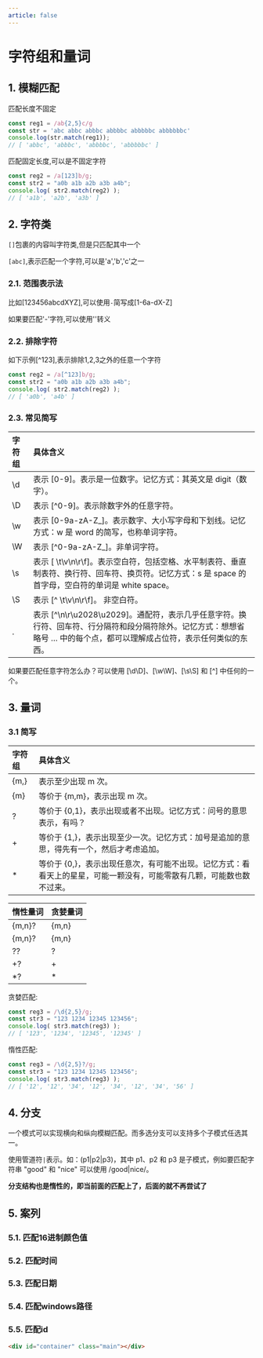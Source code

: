 ```yaml
---
article: false
---
```

# 字符组和量词

## 1. 模糊匹配

匹配长度不固定

```js
const reg1 = /ab{2,5}c/g
const str = 'abc abbc abbbc abbbbc abbbbbc abbbbbbc'
console.log(str.match(reg1));
// [ 'abbc', 'abbbc', 'abbbbc', 'abbbbbc' ]
```

匹配固定长度,可以是不固定字符

```js
const reg2 = /a[123]b/g;
const str2 = "a0b a1b a2b a3b a4b";
console.log( str2.match(reg2) );
// [ 'a1b', 'a2b', 'a3b' ]
```

## 2. 字符类

`[]`包裹的内容叫字符类,但是只匹配其中一个

`[abc]`,表示匹配一个字符,可以是'a','b','c'之一

### 2.1. 范围表示法

比如[123456abcdXYZ],可以使用`-`简写成[1-6a-dX-Z]

如果要匹配'-'字符,可以使用'\'转义

### 2.2. 排除字符

如下示例[^123],表示排除1,2,3之外的任意一个字符

```js
const reg2 = /a[^123]b/g;
const str2 = "a0b a1b a2b a3b a4b";
console.log( str2.match(reg2) );
// [ 'a0b', 'a4b' ]
```

### 2.3. 常见简写

|  字符组   | 具体含义  |
|  :-  | :-  |
| \d  | 表示 [0-9]。表示是一位数字。记忆方式：其英文是 digit（数字）。 |
| \D  | 表示 [^0-9]。表示除数字外的任意字符。 |
| \w  | 表示 [0-9a-zA-Z_]。表示数字、大小写字母和下划线。记忆方式：w 是 word 的简写，也称单词字符。 |
| \W  | 表示 [^0-9a-zA-Z_]。非单词字符。 |
| \s  | 表示 [ \t\v\n\r\f]。表示空白符，包括空格、水平制表符、垂直制表符、换行符、回车符、换页符。记忆方式：s 是 space 的首字母，空白符的单词是 white space。 |
| \S  | 表示 [^ \t\v\n\r\f]。 非空白符。|
| .  | 表示 [^\n\r\u2028\u2029]。通配符，表示几乎任意字符。换行符、回车符、行分隔符和段分隔符除外。记忆方式：想想省略号 … 中的每个点，都可以理解成占位符，表示任何类似的东西。|

如果要匹配任意字符怎么办？可以使用 [\d\D]、[\w\W]、[\s\S] 和 [^] 中任何的一个。


## 3. 量词

### 3.1 简写

|  字符组   | 具体含义  |
|  :-  | :-  |
| \{m,\} | 表示至少出现 m 次。|
| \{m\} | 等价于 {m,m}，表示出现 m 次。|
| ? | 等价于 {0,1}，表示出现或者不出现。记忆方式：问号的意思表示，有吗？|
| + | 等价于 {1,}，表示出现至少一次。记忆方式：加号是追加的意思，得先有一个，然后才考虑追加。|
| * | 等价于 {0,}，表示出现任意次，有可能不出现。记忆方式：看看天上的星星，可能一颗没有，可能零散有几颗，可能数也数不过来。|


|  惰性量词   | 贪婪量词  |
|  :-  | :-  |
| \{m,n\}? | \{m,n\} |
| \{m,n\}? | \{m,n\} |
| ?? | ? | 
| +? | + | 
| *? | * | 

贪婪匹配:

```js
const reg3 = /\d{2,5}/g;
const str3 = "123 1234 12345 123456";
console.log( str3.match(reg3) );
// [ '123', '1234', '12345', '12345' ]
```

惰性匹配:

```js
const reg3 = /\d{2,5}?/g;
const str3 = "123 1234 12345 123456";
console.log( str3.match(reg3) );
// [ '12', '12', '34', '12', '34', '12', '34', '56' ]
```

## 4. 分支

一个模式可以实现横向和纵向模糊匹配。而多选分支可以支持多个子模式任选其一。

使用管道符`|`表示。如：(p1|p2|p3)，其中 p1、p2 和 p3 是子模式，例如要匹配字符串 "good" 和 "nice" 可以使用 /good|nice/。

**分支结构也是惰性的，即当前面的匹配上了，后面的就不再尝试了**


## 5. 案列

### 5.1. 匹配16进制颜色值

### 5.2. 匹配时间

### 5.3. 匹配日期

### 5.4. 匹配windows路径

### 5.5. 匹配id

``` html
<div id="container" class="main"></div>
```
